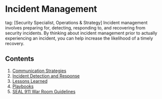 # Incident Management
tag: [Security Specialist, Operations & Strategy]
Incident management involves preparing for, detecting, responding to, and recovering from security incidents. By thinking about incident management prior to actually experiencing an incident, you can help increase the likelihood of a timely recovery.

## Contents

1. [Communication Strategies](./communication-strategies.md)
2. [Incident Detection and Response](./incident-detection-and-response.md)
3. [Lessons Learned](./lessons-learned.md)
4. [Playbooks](./playbooks.md)
5. [SEAL 911 War Room Guidelines](./seal-911-war-room-guidelines.md)
